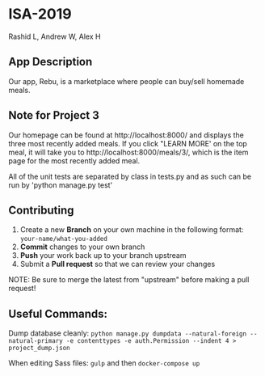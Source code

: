 # ISA-2019
Rashid L, Andrew W, Alex H

## App Description
Our app, Rebu, is a marketplace where people can buy/sell homemade meals. 

## Note for Project 3
Our homepage can be found at http://localhost:8000/ and displays the three most recently added meals.  If you click "LEARN MORE' on the top meal, it will take you to http://localhost:8000/meals/3/, which is the item page for the most recently added meal.  

All of the unit tests are separated by class in tests.py and as such can be run by 'python manage.py test'

## Contributing

 1. Create a new **Branch** on your own machine in the following format: `your-name/what-you-added`
 2. **Commit** changes to your own branch
 3. **Push** your work back up to your branch upstream
 4. Submit a **Pull request** so that we can review your changes

NOTE: Be sure to merge the latest from "upstream" before making a pull request!

## Useful Commands:
Dump database cleanly:
`python manage.py dumpdata --natural-foreign --natural-primary -e contenttypes -e auth.Permission --indent 4 > project_dump.json`

When editing Sass files:
`gulp` and then `docker-compose up`
